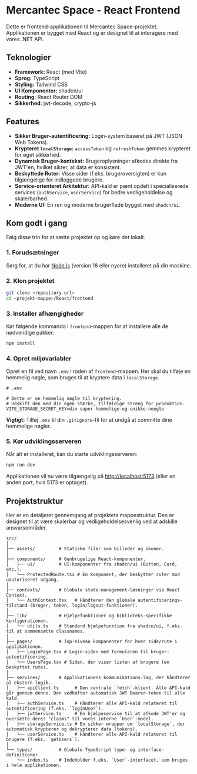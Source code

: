 # Mercantec Space - React Frontend

Dette er frontend-applikationen til Mercantec Space-projektet. Applikationen er bygget med React og er designet til at interagere med vores .NET API.

## Teknologier

*   **Framework:** React (med Vite)
*   **Sprog:** TypeScript
*   **Styling:** Tailwind CSS
*   **UI Komponenter:** shadcn/ui
*   **Routing:** React Router DOM
*   **Sikkerhed:** jwt-decode, crypto-js

## Features

*   **Sikker Bruger-autentificering:** Login-system baseret på JWT (JSON Web Tokens).
*   **Krypteret `localStorage`:** `accessToken` og `refreshToken` gemmes krypteret for øget sikkerhed.
*   **Dynamisk Bruger-kontekst:** Brugeroplysninger afkodes direkte fra JWT'en, hvilket sikrer, at data er konsistent.
*   **Beskyttede Ruter:** Visse sider (f.eks. brugeroversigten) er kun tilgængelige for indloggede brugere.
*   **Service-orienteret Arkitektur:** API-kald er pænt opdelt i specialiserede services (`authService`, `userService`) for bedre vedligeholdelse og skalerbarhed.
*   **Moderne UI:** En ren og moderne brugerflade bygget med `shadcn/ui`.

## Kom godt i gang

Følg disse trin for at sætte projektet op og køre det lokalt.

### 1. Forudsætninger

Sørg for, at du har [Node.js](https://nodejs.org/) (version 18 eller nyere) installeret på din maskine.

### 2. Klon projektet

```bash
git clone <repository-url>
cd <projekt-mappe>/React/frontend
```

### 3. Installer afhængigheder

Kør følgende kommando i `frontend`-mappen for at installere alle de nødvendige pakker:

```bash
npm install
```

### 4. Opret miljøvariabler

Opret en fil ved navn `.env` i roden af `frontend`-mappen. Her skal du tilføje en hemmelig nøgle, som bruges til at kryptere data i `localStorage`.

```env
# .env

# Dette er en hemmelig nøgle til kryptering.
# Udskift den med din egen stærke, tilfældige streng for produktion.
VITE_STORAGE_SECRET_KEY=din-super-hemmelige-og-unikke-noegle
```

**Vigtigt:** Tilføj `.env` til din `.gitignore`-fil for at undgå at committe dine hemmelige nøgler.

### 5. Kør udviklingsserveren

Når alt er installeret, kan du starte udviklingsserveren:

```bash
npm run dev
```

Applikationen vil nu være tilgængelig på [http://localhost:5173](http://localhost:5173) (eller en anden port, hvis 5173 er optaget).

## Projektstruktur

Her er en detaljeret gennemgang af projektets mappestruktur. Den er designet til at være skalerbar og vedligeholdelsesvenlig ved at adskille ansvarsområder.

```
src/
│
├── assets/         # Statiske filer som billeder og ikoner.
│
├── components/     # Genbrugelige React-komponenter.
│   ├── ui/         # UI-komponenter fra shadcn/ui (Button, Card, etc.).
│   └── ProtectedRoute.tsx # En komponent, der beskytter ruter mod uautoriseret adgang.
│
├── contexts/       # Globale state-management-løsninger via React Context.
│   └── AuthContext.tsx   # Håndterer den globale autentificerings-tilstand (bruger, token, login/logout-funktioner).
│
├── lib/            # Hjælpefunktioner og biblioteks-specifikke konfigurationer.
│   └── utils.ts    # Standard hjælpefunktion fra shadcn/ui, f.eks. til at sammensætte classnames.
│
├── pages/          # Top-niveau komponenter for hver side/rute i applikationen.
│   ├── LoginPage.tsx # Login-siden med formularen til bruger-autentificering.
│   └── UsersPage.tsx # Siden, der viser listen af brugere (en beskyttet rute).
│
├── services/       # Applikationens kommunikations-lag, der håndterer al ekstern logik.
│   ├── apiClient.ts      # Den centrale `fetch`-klient. Alle API-kald går gennem denne. Den vedhæfter automatisk JWT Bearer-token til alle kald.
│   ├── authService.ts    # Håndterer alle API-kald relateret til autentificering (f.eks. `loginUser`).
│   ├── jwtService.ts     # En hjælpeservice til at afkode JWT'er og oversætte deres "claims" til vores interne `User`-model.
│   ├── storageService.ts # En sikker wrapper om `localStorage`, der automatisk krypterer og dekrypterer data (tokens).
│   └── userService.ts    # Håndterer alle API-kald relateret til brugere (f.eks. `getUsers`).
│
└── types/          # Globale TypeScript type- og interface-definitioner.
    └── index.ts    # Indeholder f.eks. `User`-interfacet, som bruges i hele applikationen.
``` 